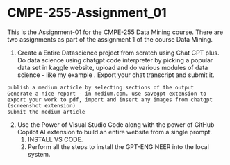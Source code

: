 # CMPE-255-Assignment_01
This is the Assignment-01 for the CMPE-255 Data Mining course.
There are two assignments as part of the assignment 1 of the course Data Mining.
  1. Create a Entire Datascience project from scratch using Chat GPT plus.
     Do data science using chatgpt code interpreter by picking a popular data set in kaggle website, upload and do various modules of data science - like my example . Export        your chat transcript and submit it. 

    publish a medium article by selecting sections of the output 
    Generate a nice report - in medium.com. use savegpt extension to export your work to pdf, import and insert any images from chatgpt (screenshot extension) 
    submit the medium article

2. Use the Power of Visual Studio Code along with the power of GitHub Copilot AI extension to build an entire website from a single prompt.
   1. INSTALL VS CODE.
   2. Perform all the steps to install the GPT-ENGINEER into the local system.
